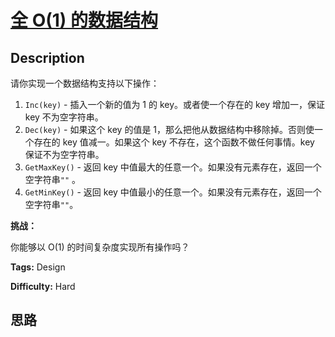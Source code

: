 # [全 O(1) 的数据结构][title]

## Description

请你实现一个数据结构支持以下操作：

  1. `Inc(key)` \- 插入一个新的值为 1 的 key。或者使一个存在的 key 增加一，保证 key 不为空字符串。
  2. `Dec(key)` \- 如果这个 key 的值是 1，那么把他从数据结构中移除掉。否则使一个存在的 key 值减一。如果这个 key 不存在，这个函数不做任何事情。key 保证不为空字符串。
  3. `GetMaxKey()` \- 返回 key 中值最大的任意一个。如果没有元素存在，返回一个空字符串`""` 。
  4. `GetMinKey()` \- 返回 key 中值最小的任意一个。如果没有元素存在，返回一个空字符串`""`。



**挑战：**

你能够以 O(1) 的时间复杂度实现所有操作吗？


**Tags:** Design

**Difficulty:** Hard

## 思路

[title]: https://leetcode-cn.com/problems/all-oone-data-structure
